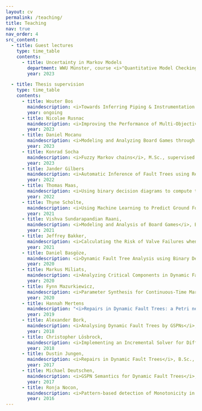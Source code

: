 ```yaml
---
layout: cv
permalink: /teaching/
title: Teaching
nav: true
nav_order: 4
src_content:
  - title: Guest lectures
    type: time_table
    contents:
      - title: Uncertainty in Markov Models
        department: WWU Münster, course <i>"Quantitative Model Checking"</i>
        year: 2023

  - title: Thesis supervision
    type: time_table
    contents:
      - title: Wouter Bos
        maindescription: <i>Towards Inferring Piping & Instrumentation Diagrams from Static Fault Trees</i>, M.Sc.
        year: ongoing
      - title: Nicolae Rusnac
        maindescription: <i>Improving the Performance of Multi-Objective Evolutionary Algorithms for Fault Tree Inference</i>, B.Sc., supervised together with Lisandro Jimenez Roa
        year: 2023
      - title: Daniel Mocanu
        maindescription: <i>Modeling and Analyzing Board Games through Markov Decision Processes</i>, B.Sc., supervised together with Milan Lopuhaä-Zwakenberg
        year: 2023
      - title: Konrad Socha
        maindescription: <i>Fuzzy Markov chains</i>, M.Sc., supervised together with Moritz Hahn
        year: 2023
      - title: Jander Gilbers
        maindescription: <i>Automatic Inference of Fault Trees using Reinforcement Learning</i>, M.Sc., supervised together with Lisandro A. Jimenez-Roa and Moritz Hahn
        year: 2022
      - title: Thomas Maas,
        maindescription: <i>Using binary decision diagrams to compute the risk of section maintenance in water supply networks</i>, B.Sc., supervised together with Moritz Hahn
        year: 2022
      - title: Thyne Scholte,
        maindescription: <i>Using Machine Learning to Predict Ground Force Absenteeism at KLM</i>, B.Sc., supervised together with Vyvian van der Linden from KLM (Capstone project)
        year: 2021
      - title: Vishva Sundarapandian Raani,
        maindescription: <i>Modeling and Analysis of Board Games</i>, B.Sc., supervised together with Christina Kolb
        year: 2021
      - title: Jeffrey Bakker,
        maindescription: <i>Calculating the Risk of Valve Failures when Maintaining Water Supply Net- works</i>, B.Sc., supervised together with Moritz Hahn
        year: 2021
      - title: Daniel Basgöze,
        maindescription: <i>Dynamic Fault Tree Analysis using Binary Decision Diagrams</i>, B.Sc., supervised together with Shahid Khan
        year: 2020
      - title: Markus Miliats,
        maindescription: <i>Analyzing Critical Components in Dynamic Fault Trees</i>, B.Sc.
        year: 2020
      - title: Fynn Mazurkiewicz,
        maindescription: <i>Parameter Synthesis for Continuous-Time Markov Chains</i>, B.Sc.
        year: 2020
      - title: Hannah Mertens
        maindescription: "<i>Repairs in Dynamic Fault Trees: a Petri net semantics</i>, B.Sc."
        year: 2019
      - title: Alexander Bork,
        maindescription: <i>Analysing Dynamic Fault Trees by GSPNs</i>, B.Sc.
        year: 2018
      - title: Christopher Lösbrock,
        maindescription: <i>Implementing an Incremental Solver for Difference Logic</i>, B.Sc., supervised together with Gereon Kremer
        year: 2018
      - title: Dustin Jungen,
        maindescription: <i>Repairs in Dynamic Fault Trees</i>, B.Sc., supervised together with Sebastian Junges
        year: 2017
      - title: Michael Deutschen,
        maindescription: <i>GSPN Semantics for Dynamic Fault Trees</i>, M.Sc., supervised together with Sebastian Junges
        year: 2017
      - title: Ronja Nocon,
        maindescription: <i>Pattern-based detection of Monotonicity in Dynamic Fault Trees</i>, B.Sc., supervised together with Sebastian Junges
        year: 2016
---
```

